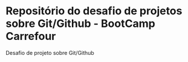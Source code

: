 # Repositório do desafio de projetos sobre Git/Github - BootCamp Carrefour
Desafio de projeto sobre Git/Github
